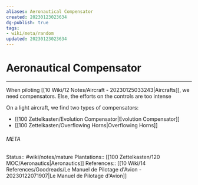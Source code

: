```yaml
---
aliases: Aeronautical Compensator
created: 20230123023634
dg-publish: true
tags:
- wiki/meta/random
updated: 20230123023634
---
```

# Aeronautical Compensator
---
When piloting [[10 Wiki/12 Notes/Aircraft - 20230125033243\|Aircrafts]], we need compensators. Else, the efforts on the controls are too intense

On a light aircraft, we find two types of compensators:
- [[100 Zettelkasten/Evolution Compensator\|Evolution Compensator]]
- [[100 Zettelkasten/Overflowing Horns\|Overflowing Horns]]



###### META
Status:: #wiki/notes/mature 
Plantations:: [[100 Zettelkasten/120 MOC/Aeronautics\|Aeronautics]]
References:: [[10 Wiki/14 References/Goodreads/Le Manuel de Pilotage d'Avion - 20230122071907\|Le Manuel de Pilotage d'Avion]]
